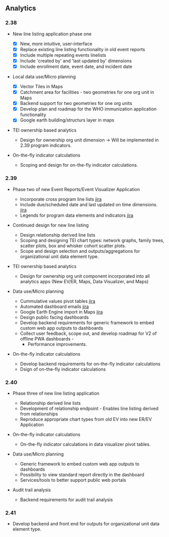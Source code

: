 ## Analytics

### 2.38

-   New line listing application phase one

    -  [x] New, more intuitive, user-interface
    -  [x] Replace existing line listing functionality in old event reports
    -  [x] Include multiple repeating events linelists
    -  [x] Include 'created by' and 'last updated by' dimensions
    -  [x] Include enrollment date, event date, and incident date

-   Local data use/Micro planning

    -  [x] Vector Tiles in Maps
    -  [x] Catchment area for facilities - two geometries for one org unit in Maps
    -  [x] Backend support for two geometries for one org units
    -  [x] Develop plan and roadmap for the WHO immunization application functionality
    -  [x] Google earth building/structurs layer in maps

-   TEI ownership based analytics

    -   Design for ownership org unit dimension -> Will be implemented in 2.39 program indicators.

-   On-the-fly indicator calculations

    -   Scoping and design for on-the-fly indicator calculations.

### 2.39

-   Phase two of new Event Reports/Event Visualizer Application
    -   Incorporate cross program line lists [jira](https://jira.dhis2.org/browse/DHIS2-7458)
    -   Include due/scheduled date and last updated on time dimensions. [jira](https://jira.dhis2.org/browse/DHIS2-12309)
    -   Legends for program data elements and indicators [jira](https://jira.dhis2.org/browse/DHIS2-75)

-  Continued design for new line listing
    -   Design relationship derived line lists
    -   Scoping and designing TEI chart types: network graphs, family trees, scatter plots, box and whisker cohort scatter plots.
    -   Scope and design selection and outputs/aggregations for organizational unit data element type.

-   TEI ownership based analytics

    -   Design for ownership org unit component incorporated into all analytics apps (New EV/ER, Maps, Data Visualizer, and Maps)

-   Data use/Micro planning
    -   Cummulative values pivot tables [jira](https://jira.dhis2.org/browse/DHIS2-5497)
    -   Automated dashboard emails [jira](https://jira.dhis2.org/browse/DHIS2-12101)
    -   Google Earth Engine import in Maps [jira](https://jira.dhis2.org/browse/DHIS2-11966)
    -   Design public facing dashboards
    -   Develop backend requirements for generic framework to embed custom web app outputs to dashboards
    -   Collect user feedback, scope out, and develop roadmap for V2 of offline PWA dashboards -
        -   Performance improvements.

-   On-the-fly indicator calculations

    -   Develop backend requirements for on-the-fly indicator calculations
    -   Dsign of on-the-fly indicator calculations

### 2.40

-   Phase three of new line listing application 
    -   Relationship derived line lists
    -   Development of relationship endpoint - Enables line listing derived from relationships
    -   Reproduce appropriate chart types from old EV into new ER/EV Application
  
-   On-the-fly indicator calculations

    -   On-the-fly indicator calculations in data visualizer pivot tables.

-   Data use/Micro planning

    -   Generic framework to embed custom web app outputs to dashboards
    -   Possibility to view standard report directly in the dashboard
    -   Services/tools to better support public web portals
    

-   Audit trail analysis

    -   Backend requirements for audit trail analysis

### 2.41
-  Develop backend and front end for outputs for organizational unit data element type.
